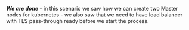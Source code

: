 ***We are done*** - in this scenario we saw how we can create two Master nodes for kubernetes - we also saw that we need to have load balancer with TLS pass-through ready before we start the process.
